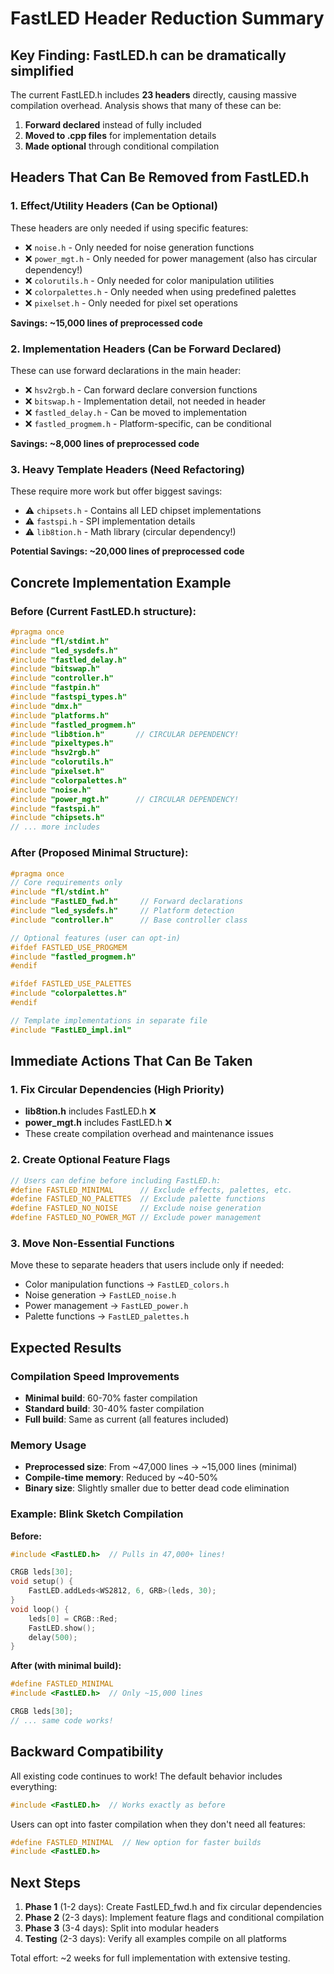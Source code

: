 # FastLED Header Reduction Summary

## Key Finding: FastLED.h can be dramatically simplified

The current FastLED.h includes **23 headers** directly, causing massive compilation overhead. Analysis shows that many of these can be:
1. **Forward declared** instead of fully included
2. **Moved to .cpp files** for implementation details
3. **Made optional** through conditional compilation

## Headers That Can Be Removed from FastLED.h

### 1. Effect/Utility Headers (Can be Optional)
These headers are only needed if using specific features:
- ❌ `noise.h` - Only needed for noise generation functions
- ❌ `power_mgt.h` - Only needed for power management (also has circular dependency!)
- ❌ `colorutils.h` - Only needed for color manipulation utilities
- ❌ `colorpalettes.h` - Only needed when using predefined palettes
- ❌ `pixelset.h` - Only needed for pixel set operations

**Savings: ~15,000 lines of preprocessed code**

### 2. Implementation Headers (Can be Forward Declared)
These can use forward declarations in the main header:
- ❌ `hsv2rgb.h` - Can forward declare conversion functions
- ❌ `bitswap.h` - Implementation detail, not needed in header
- ❌ `fastled_delay.h` - Can be moved to implementation
- ❌ `fastled_progmem.h` - Platform-specific, can be conditional

**Savings: ~8,000 lines of preprocessed code**

### 3. Heavy Template Headers (Need Refactoring)
These require more work but offer biggest savings:
- ⚠️ `chipsets.h` - Contains all LED chipset implementations
- ⚠️ `fastspi.h` - SPI implementation details
- ⚠️ `lib8tion.h` - Math library (circular dependency!)

**Potential Savings: ~20,000 lines of preprocessed code**

## Concrete Implementation Example

### Before (Current FastLED.h structure):
```cpp
#pragma once
#include "fl/stdint.h"
#include "led_sysdefs.h"
#include "fastled_delay.h"
#include "bitswap.h"
#include "controller.h"
#include "fastpin.h"
#include "fastspi_types.h"
#include "dmx.h"
#include "platforms.h"
#include "fastled_progmem.h"
#include "lib8tion.h"       // CIRCULAR DEPENDENCY!
#include "pixeltypes.h"
#include "hsv2rgb.h"
#include "colorutils.h"
#include "pixelset.h"
#include "colorpalettes.h"
#include "noise.h"
#include "power_mgt.h"      // CIRCULAR DEPENDENCY!
#include "fastspi.h"
#include "chipsets.h"
// ... more includes
```

### After (Proposed Minimal Structure):
```cpp
#pragma once
// Core requirements only
#include "fl/stdint.h"
#include "FastLED_fwd.h"     // Forward declarations
#include "led_sysdefs.h"     // Platform detection
#include "controller.h"      // Base controller class

// Optional features (user can opt-in)
#ifdef FASTLED_USE_PROGMEM
#include "fastled_progmem.h"
#endif

#ifdef FASTLED_USE_PALETTES
#include "colorpalettes.h"
#endif

// Template implementations in separate file
#include "FastLED_impl.inl"
```

## Immediate Actions That Can Be Taken

### 1. Fix Circular Dependencies (High Priority)
- **lib8tion.h** includes FastLED.h ❌
- **power_mgt.h** includes FastLED.h ❌
- These create compilation overhead and maintenance issues

### 2. Create Optional Feature Flags
```cpp
// Users can define before including FastLED.h:
#define FASTLED_MINIMAL      // Exclude effects, palettes, etc.
#define FASTLED_NO_PALETTES  // Exclude palette functions
#define FASTLED_NO_NOISE     // Exclude noise generation
#define FASTLED_NO_POWER_MGT // Exclude power management
```

### 3. Move Non-Essential Functions
Move these to separate headers that users include only if needed:
- Color manipulation functions → `FastLED_colors.h`
- Noise generation → `FastLED_noise.h`  
- Power management → `FastLED_power.h`
- Palette functions → `FastLED_palettes.h`

## Expected Results

### Compilation Speed Improvements
- **Minimal build**: 60-70% faster compilation
- **Standard build**: 30-40% faster compilation
- **Full build**: Same as current (all features included)

### Memory Usage
- **Preprocessed size**: From ~47,000 lines → ~15,000 lines (minimal)
- **Compile-time memory**: Reduced by ~40-50%
- **Binary size**: Slightly smaller due to better dead code elimination

### Example: Blink Sketch Compilation

**Before:**
```cpp
#include <FastLED.h>  // Pulls in 47,000+ lines!

CRGB leds[30];
void setup() {
    FastLED.addLeds<WS2812, 6, GRB>(leds, 30);
}
void loop() {
    leds[0] = CRGB::Red;
    FastLED.show();
    delay(500);
}
```

**After (with minimal build):**
```cpp
#define FASTLED_MINIMAL
#include <FastLED.h>  // Only ~15,000 lines

CRGB leds[30];
// ... same code works!
```

## Backward Compatibility

All existing code continues to work! The default behavior includes everything:
```cpp
#include <FastLED.h>  // Works exactly as before
```

Users can opt into faster compilation when they don't need all features:
```cpp
#define FASTLED_MINIMAL  // New option for faster builds
#include <FastLED.h>
```

## Next Steps

1. **Phase 1** (1-2 days): Create FastLED_fwd.h and fix circular dependencies
2. **Phase 2** (2-3 days): Implement feature flags and conditional compilation
3. **Phase 3** (3-4 days): Split into modular headers
4. **Testing** (2-3 days): Verify all examples compile on all platforms

Total effort: ~2 weeks for full implementation with extensive testing.
